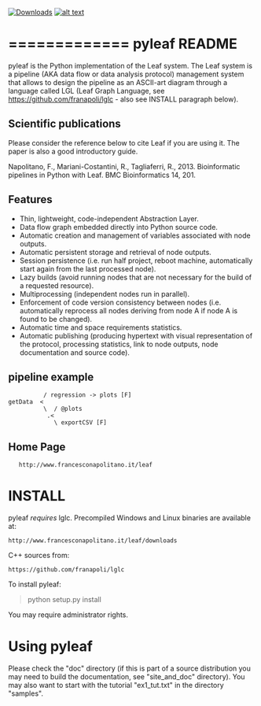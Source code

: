 <!-- Grab your social icons from https://github.com/carlsednaoui/gitsocial -->
[1.2]: http://i.imgur.com/wWzX9uB.png (twitter icon without padding)
[1]: http://www.twitter.com/franapoli
<!-- Grab your social icons from https://github.com/carlsednaoui/gitsocial -->
[![Downloads](https://img.shields.io/pypi/dm/pyleaf.svg)](https://pypi.python.org/pypi/pyleaf)
[![alt text][1.2]][1]

=============
pyleaf README
=============

pyleaf is the Python implementation of the Leaf system. The Leaf
system is a pipeline (AKA data flow or data analysis protocol)
management system that allows to design the pipeline as an ASCII-art
diagram through a language called LGL (Leaf Graph Language, see
https://github.com/franapoli/lglc - also see INSTALL paragraph below).


Scientific publications
-----------------------

Please consider the reference below to cite Leaf if you are using
it. The paper is also a good introductory guide.

Napolitano, F., Mariani-Costantini, R., Tagliaferri, R.,
2013. Bioinformatic pipelines in Python with Leaf. BMC Bioinformatics
14, 201.


Features
--------

- Thin, lightweight, code-independent Abstraction Layer.
- Data flow graph embedded directly into Python source code.
- Automatic creation and management of variables associated with node
  outputs.
- Automatic persistent storage and retrieval of node outputs.
- Session persistence (i.e. run half project, reboot machine,
  automatically start again from the last processed node).
- Lazy builds (avoid running nodes that are not necessary for the
  build of a requested resource).
- Multiprocessing (independent nodes run in parallel).
- Enforcement of code version consistency between nodes
  (i.e. automatically reprocess all nodes deriving from node A if node
  A is found to be changed).
- Automatic time and space requirements statistics.
- Automatic publishing (producing hypertext with visual representation
  of the protocol, processing statistics, link to node outputs, node
  documentation and source code).


pipeline example
----------------


              / regression -> plots [F]
    getData  <
              \  / @plots
               .<
                 \ exportCSV [F]


Home Page
---------

       http://www.francesconapolitano.it/leaf


INSTALL
=======

pyleaf *requires* lglc. Precompiled Windows and Linux binaries are
available at:

    http://www.francesconapolitano.it/leaf/downloads

C++ sources from:

    https://github.com/franapoli/lglc


To install pyleaf:

   > python setup.py install

You may require administrator rights.


Using pyleaf
============

Please check the "doc" directory (if this is part of a source
distribution you may need to build the documentation, see
"site_and_doc" directory). You may also want to start with the
tutorial "ex1_tut.txt" in the directory "samples".
